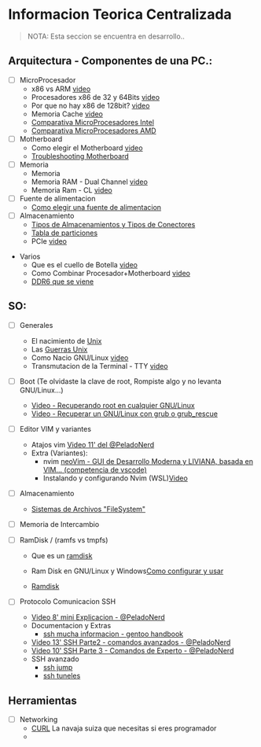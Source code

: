 # Informacion Teorica Centralizada 
> NOTA: Esta seccion se encuentra en desarrollo..


## Arquitectura  - Componentes de una PC.:
- [ ] MicroProcesador
    - x86 vs ARM [video](https://www.youtube.com/watch?v=4izGC6YbMtU)
    - Procesadores x86 de 32 y 64Bits [video](https://www.youtube.com/watch?v=msOMy8JksZg)
    - Por que no hay x86 de 128bit? [video](https://www.youtube.com/watch?v=LF_5_lB4mW8)
    - Memoria Cache [video](https://www.youtube.com/watch?v=0meqGr8EkvE)
    - [Comparativa MicroProcesadores Intel](../Teoria/Comparativa_Intel.png)
    - [Comparativa MicroProcesadores AMD](../Teoria/Comparativa_AMD.png)
- [ ] Motherboard
    - Como elegir el Motherboard [video](https://www.youtube.com/watch?v=R-3rf2ay5Vs)
    - [Troubleshooting Motherboard](https://hardzone.es/tutoriales/reparacion/comprobar-placa-base-problemas/)
- [ ] Memoria
    - Memoria
    - Memoria RAM - Dual Channel [video](https://www.youtube.com/watch?v=DcVDSkf0MsA)
    - Memoria Ram - CL [video](https://www.youtube.com/watch?v=3bAtzt-D33c)
- [ ] Fuente  de alimentacion
    - [Como elegir una fuente de alimentacion](https://www.intel.la/content/www/xl/es/gaming/resources/power-supply.html)
- [ ] Almacenamiento
    - [Tipos de Almacenamientos y Tipos de Conectores](../Almacenamiento/Tipos_Almacenamiento.md)
    - [Tabla de particiones](../.img/Particionamiento/Tabla_Particiones_GPT.png)
    - PCIe [video](https://www.youtube.com/watch?v=Fj7F7Qs9-us)

- Varios
    - Que es el cuello de Botella [video](https://www.youtube.com/watch?v=sEfDrCzwyfI)
    - Como Combinar Procesador+Motherboard [video](https://www.youtube.com/watch?v=UIGX8D92B6A)
    - [DDR6 que se viene](https://hardzone.es/noticias/componentes/especificaciones-memoria-ram-ddr6/)


## SO:
- [ ] Generales
    - El nacimiento de [Unix](https://www.youtube.com/watch?v=R4znx49SLxA) 
    - Las [Guerras Unix](https://www.youtube.com/watch?v=OdiKXo7EQ20)
    - Como Nacio GNU/Linux [video](https://www.youtube.com/watch?v=Rch039H0SL4)
    - Transmutacion de la Terminal - TTY [video](https://www.youtube.com/watch?v=xD8p3PNhChE) 

- [ ] Boot (Te olvidaste la clave de root, Rompiste algo y no levanta GNU/Linux...)
   - [Video - Recuperando root en cualquier GNU/Linux](https://www.youtube.com/watch?v=CEWeNrnDvBE)
   - [Video - Recuperar un GNU/Linux con grub o grub_rescue](https://www.youtube.com/watch?v=kmxzUmkjOlo)

- [ ] Editor VIM y variantes
    - Atajos vim [Video 11' del @PeladoNerd](https://www.youtube.com/watch?v=TmNa4y-K5Z8)   
    - Extra (Variantes):
        - nvim [neoVim - GUI de Desarrollo Moderna y LIVIANA, basada en VIM... (competencia de vscode)](https://neovim.io/)
        - Instalando y configurando Nvim (WSL)[Video](https://www.youtube.com/watch?v=xBU2nuMCMRQ)
         
- [ ] Almacenamiento
    - [Sistemas de Archivos "FileSystem"](../Teoria/FileSistem.md)
- [ ] Memoria de Intercambio
- [ ] RamDisk / (ramfs vs tmpfs)
    - Que es un [ramdisk](https://www.kingston.com/latam/blog/pc-performance/what-is-ram-disk)
    - Ram Disk en GNU/Linux y Windows[Como configurar y usar](https://logico.ar/blog/2023/02/17/configurar-ram-disks-en-linux-y-windows)  

    - [Ramdisk](https://www.linuxadictos.com/crea-un-ramdisk-en-tu-distribucion-linux.html)
- [ ] Protocolo Comunicacion SSH
    - [Video 8' mini Explicacion - @PeladoNerd](https://www.youtube.com/watch?v=RMS5zBYQIqA)
    - Documentacion y Extras
        - [ssh mucha informacion -  gentoo handbook](https://wiki.gentoo.org/wiki/SSH)
    - [Video 13' SSH Parte2 - comandos avanzados - @PeladoNerd](https://www.youtube.com/watch?v=IDDmqlN-hF0&t=262s)
    - [Video 10' SSH Parte 3 - Comandos de Experto - @PeladoNerd](https://www.youtube.com/watch?v=ZHSGGG_WwUs)
    - SSH avanzado
        - [ssh jump](https://wiki.gentoo.org/wiki/SSH_jump_host)
        - [ssh tuneles](https://wiki.gentoo.org/wiki/SSH_tunneling)

## Herramientas
 - [ ] Networking
    - [CURL](https://www.youtube.com/watch?v=n3NtrQYrjDw)  La navaja suiza que necesitas si eres programador
    - 